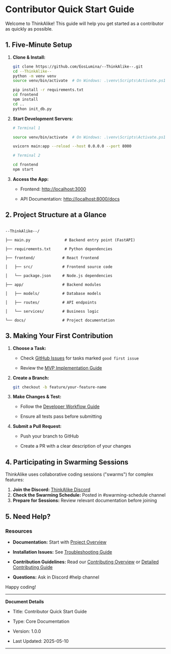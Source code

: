 # Contributor Quick Start Guide

Welcome to ThinkAlike! This guide will help you get started as a contributor as quickly as possible.

## 1. Five-Minute Setup

1. **Clone & Install:**

   ```bash
   git clone https://github.com/EosLumina/--ThinkAlike--.git
   cd --ThinkAlike--
   python -m venv venv
   source venv/bin/activate  # On Windows: .\venv\Scripts\Activate.ps1

   pip install -r requirements.txt
   cd frontend
   npm install
   cd ..
   python init_db.py
   ```

2. **Start Development Servers:**

   ```bash
   # Terminal 1

   source venv/bin/activate  # On Windows: .\venv\Scripts\Activate.ps1

   uvicorn main:app --reload --host 0.0.0.0 --port 8000

   # Terminal 2

   cd frontend
   npm start
   ```

3. **Access the App:**

   * Frontend: [http://localhost:3000](http://localhost:3000)

   * API Documentation: [http://localhost:8000/docs](http://localhost:8000/docs)

## 2. Project Structure at a Glance

```text

--ThinkAlike--/

├── main.py               # Backend entry point (FastAPI)

├── requirements.txt      # Python dependencies

├── frontend/            # React frontend

│   ├── src/             # Frontend source code

│   └── package.json     # Node.js dependencies

├── app/                 # Backend modules

│   ├── models/          # Database models

│   ├── routes/          # API endpoints

│   └── services/        # Business logic

└── docs/                # Project documentation

```

## 3. Making Your First Contribution

1. **Choose a Task:**

   * Check [GitHub Issues](https://github.com/EosLumina/--ThinkAlike--/issues) for tasks marked `good first issue`

   * Review the [MVP Implementation Guide](../guides/implementation_guides/mvp_implementation_guide.md)

2. **Create a Branch:**

   ```bash
   git checkout -b feature/your-feature-name
   ```

3. **Make Changes & Test:**

   * Follow the [Developer Workflow Guide](./developer_workflow.md)

   * Ensure all tests pass before submitting

4. **Submit a Pull Request:**

   * Push your branch to GitHub

   * Create a PR with a clear description of your changes

## 4. Participating in Swarming Sessions

ThinkAlike uses collaborative coding sessions ("swarms") for complex features:

1. **Join the Discord:** [ThinkAlike Discord](https://discord.gg/TnAcWezH)
2. **Check the Swarming Schedule:** Posted in #swarming-schedule channel
3. **Prepare for Sessions:** Review relevant documentation before joining

## 5. Need Help?

### Resources

* **Documentation:** Start with [Project Overview](./project_overview.md)

* **Installation Issues:** See [Troubleshooting Guide](../architecture/deployment_troubleshooting.md)

* **Contribution Guidelines:** Read our [Contributing Overview](/docs/contributing.md) or [Detailed Contributing Guide](/docs/core/contributing.md)

* **Questions:** Ask in Discord #help channel

Happy coding!

---

**Document Details**

* Title: Contributor Quick Start Guide

* Type: Core Documentation

* Version: 1.0.0

* Last Updated: 2025-05-10

---
